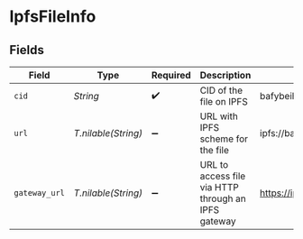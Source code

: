 # IpfsFileInfo


## Fields

| Field                                                              | Type                                                               | Required                                                           | Description                                                        | Example                                                            |
| ------------------------------------------------------------------ | ------------------------------------------------------------------ | ------------------------------------------------------------------ | ------------------------------------------------------------------ | ------------------------------------------------------------------ |
| `cid`                                                              | *String*                                                           | :heavy_check_mark:                                                 | CID of the file on IPFS                                            | bafybeihoqtemwitqajy6d654tmghqqvxmzgblddj2egst6yilplr5num6u        |
| `url`                                                              | *T.nilable(String)*                                                | :heavy_minus_sign:                                                 | URL with IPFS scheme for the file                                  | ipfs://bafybeihoqtemwitqajy6d654tmghqqvxmzgblddj2egst6yilplr5num6u |
| `gateway_url`                                                      | *T.nilable(String)*                                                | :heavy_minus_sign:                                                 | URL to access file via HTTP through an IPFS gateway                | https://ipfs.io                                                    |
